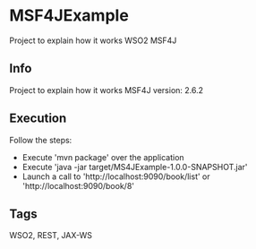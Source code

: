 # MSF4JExample

Project to explain how it works WSO2 MSF4J

## Info

Project to explain how it works MSF4J version: 2.6.2

## Execution

Follow the steps:
- Execute 'mvn package' over the application
- Execute 'java -jar target/MS4JExample-1.0.0-SNAPSHOT.jar'
- Launch a call to 'http://localhost:9090/book/list' or 'http://localhost:9090/book/8'

## Tags

 WSO2, REST, JAX-WS

